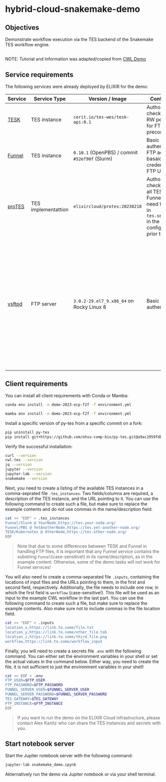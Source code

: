 # hybrid-cloud-snakemake-demo

## Objectives

Demonstrate workflow execution via the TES backend of the Snakemake TES workflow engine.

##
NOTE: Tutorial and Information was adapted/copied from [CWL Demo][tut-cwl]

## Service requirements

The following services were already deployed by ELIXIR for the demo:

| Service | Service Type |Version / Image | Configuration | Comment |
| --- | --- | --- | --- | --- |
| [TESK][soft-tesk] | TES instance | `cerit.io/tes-wes/tesk-api:0.1` | Authorization checks disabled; RW permissions for FTP preconfigured | Deployments for Kubernetes and OpenShift |
| [Funnel][soft-funnel] | TES instance | `0.10.1` (OpenPBS) / commit `#52ef90f` (Slurm) | Basic authentication; FTP access via basaic auth credentials in FTP URLs | Deployments for OpenPBS and Slurm; others possible |
| [proTES][soft-protes] | TES implementattion | `elixircloud/protes:20230218` | Authorization checks disabled; all TESK and Funnel instances need to be listed in `tes.service_list` in the app configuration prior to | 
| [vsftpd][soft-vsftpd] | FTP server |`3.0.2-29.el7_9.x86_64` on Rocky Linux 8 | Basic authentication | Deployments at multiple locations can be used for reading inputs, but not writing outputs, as long as access credentials are set in TESK instances _and_ basic authentication credentials are passed as part of the FTP URLs to Funnel |

## Client requirements

You can install all client requirements with Conda or Mamba:
```bash
conda env install -n demo-2023-ecp-f2f -f environment.yml

mamba env install -n demo-2023-ecp-f2f -f environment.yml
```

Install a specific version of py-tes from a specific commit on a fork:

```bash
pip uninstall py-tes
pip install git+https://github.com/ohsu-comp-bio/py-tes.git@a9ac2959fdb38bd31433d358724e20c2c544c6a1
```

Verify the successful installation:

```bash
curl --version
cwl-tes --version
jq --version
jupyter --version
jupyter-lab --version
snakemake --version
```

Next, you need to create a listing of the available TES instances in a
comma-seprated file `.tes_instances`. Two fields/columns are required, a
description of the TES instance, and the URL pointing to it. You can use the
following command to create such a file, but make sure to replace the example
contents and do not use commas in the name/description field:

```bash
cat << "EOF" > .tes_instances
Funnel/Slurm @ YourNode,https://tes.your-node.org/
Funnel/PBS @ YetAnotherNode,https://tes.yet-another-node.org/
TESK/Kubernetes @ OtherNode,https://tes.other-node.org/
EOF
```

> Note that due to some differences between TESK and Funnel in handling FTP
> files, it is important that any Funnel service contains the substring
> `Funnel`(case-sensitive!) in its name/description, as in the example content.
> Otherwise, some of the demo tasks will not work for Funnel services!

You will also need to create a comma-separated file `.inputs`, containing the
locations of input files and the URLs pointing to them, in the first and second
field, respectively. Additionally, the file needs to include one row, in which
the first field is `workflow` (case-sensitive!). This file will be used as an
input to the example CWL workflow in the last part. You can use the following
command to create such a file, but make sure to replace the example contents.
Also make sure not to include commas in the file location field.

```bash
cat << "EOF" > .inputs
location_x,https://link.to.some/file.txt
location_y,https://link.to.some/other_file.tab
location_z,https://link.to.some/third_file.png
workflow,https://link.to.some/workflow_input
```

Finally, you will need to create a secrets file `.env` with the following
command.  You can either set the environment variables in your shell or set the
actual values in the command below. Either way, you need to create the file, it
is not sufficient to just the environment variables in your shell!

```bash
cat << EOF > .env
FTP_USER=$FTP_USER
FTP_PASSWORD=$FTP_PASSWORD
FUNNEL_SERVER_USER=$FUNNEL_SERVER_USER
FUNNEL_SERVER_PASSWORD=$FUNNEL_SERVER_PASSWORD
TES_GATEWAY=$TES_GATEWAY
FTP_INSTANCE=$FTP_INSTANCE
EOF
```

> If you want to run the demo on the ELIXIR Cloud infrastructure, please
> contact Alex Kanitz who can share the TES instances and secrets with you.

## Start notebook server

Start the Jupiter notebook server with the following command:

```bash
jupyter-lab snakemake_demo.ipynb
```
Akternatively run the demo via Jupiter notebook or via your shell terminal.


[docs-jupyter-lab]: <https://jupyterlab.readthedocs.io/>
[lang-cwl]: <https://www.commonwl.org/>
[lang-smk]: <https://snakemake.readthedocs.io/>
[specs-tes]: <https://github.com/ga4gh/task-execution-schemas/>
[soft-conda]: <https://conda.io/>
[soft-curl]: <https://curl.se/>
[soft-cwl-tes]: <https://github.com/ohsu-comp-bio/cwl-tes>
[soft-vsftpd]: <https://security.appspot.com/vsftpd.html>
[soft-jupyter]: <https://jupyter.org/>
[soft-kube]: <https://kubernetes.io/>
[soft-funnel]: <https://ohsu-comp-bio.github.io/funnel>
[soft-mamba]: <https://mamba.readthedocs.io/>
[soft-protes]: <https://github.com/elixir-cloud-aai/proTES>
[soft-py-tes]: <https://github.com/ohsu-comp-bio/py-tes>
[soft-tesk]: <https://github.com/elixir-cloud-aai/tesk>
[tut-cwl]: <https://github.com/elixir-cloud-aai/elixir-cloud-demos/tree/main/demos/2023-ecp-f2f>
